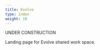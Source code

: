 ```yaml
---
title: Evolve
type: index
weight: 10
---
```


UNDER CONSTRUCTION

Landing page for Evolve shared work space.
